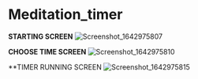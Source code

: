 # Meditation_timer


**STARTING SCREEN**
![Screenshot_1642975807](https://user-images.githubusercontent.com/75265195/150700050-28f6a986-3f24-46f2-8d79-fbd6cdd817cb.png)


**CHOOSE TIME SCREEN**
![Screenshot_1642975810](https://user-images.githubusercontent.com/75265195/150700101-e17c7471-d62f-4171-82dd-3f9e833a7530.png)


**TIMER RUNNING SCREEN
![Screenshot_1642975815](https://user-images.githubusercontent.com/75265195/150700104-3bf17c4b-2dce-4e05-bdcc-c871bc3b0c1f.png)
